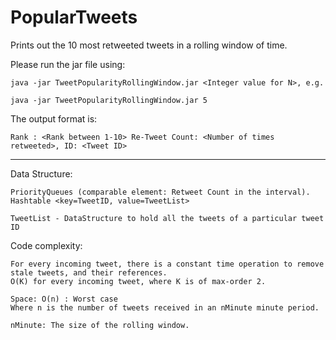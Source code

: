 PopularTweets
=============

Prints out the 10 most retweeted tweets in a rolling window of time. 

Please run the jar file using: 

    java -jar TweetPopularityRollingWindow.jar <Integer value for N>, e.g. 

    java -jar TweetPopularityRollingWindow.jar 5


The output format is: 

    Rank : <Rank between 1-10> Re-Tweet Count: <Number of times retweeted>, ID: <Tweet ID>

-------

Data Structure: 

    PriorityQueues (comparable element: Retweet Count in the interval). 
    Hashtable <key=TweetID, value=TweetList> 
    
    TweetList - DataStructure to hold all the tweets of a particular tweet ID
    
Code complexity: 

    For every incoming tweet, there is a constant time operation to remove stale tweets, and their references. 
    O(K) for every incoming tweet, where K is of max-order 2. 
    
    Space: O(n) : Worst case
    Where n is the number of tweets received in an nMinute minute period. 
    
    nMinute: The size of the rolling window. 
    


